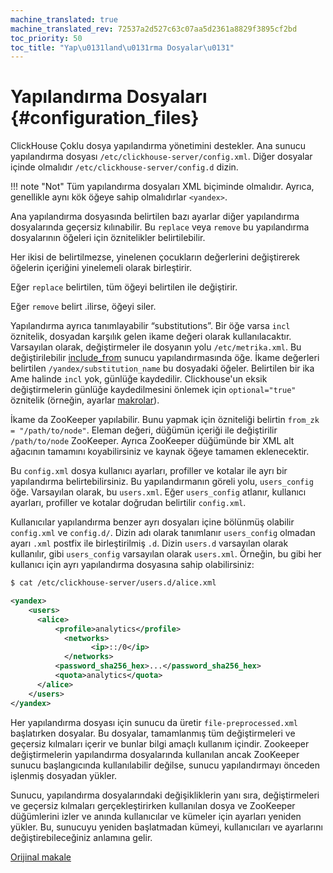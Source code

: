 ```yaml
---
machine_translated: true
machine_translated_rev: 72537a2d527c63c07aa5d2361a8829f3895cf2bd
toc_priority: 50
toc_title: "Yap\u0131land\u0131rma Dosyalar\u0131"
---
```


# Yapılandırma Dosyaları {#configuration_files}

ClickHouse Çoklu dosya yapılandırma yönetimini destekler. Ana sunucu yapılandırma dosyası `/etc/clickhouse-server/config.xml`. Diğer dosyalar içinde olmalıdır `/etc/clickhouse-server/config.d` dizin.

!!! note "Not"
    Tüm yapılandırma dosyaları XML biçiminde olmalıdır. Ayrıca, genellikle aynı kök öğeye sahip olmalıdırlar `<yandex>`.

Ana yapılandırma dosyasında belirtilen bazı ayarlar diğer yapılandırma dosyalarında geçersiz kılınabilir. Bu `replace` veya `remove` bu yapılandırma dosyalarının öğeleri için öznitelikler belirtilebilir.

Her ikisi de belirtilmezse, yinelenen çocukların değerlerini değiştirerek öğelerin içeriğini yinelemeli olarak birleştirir.

Eğer `replace` belirtilen, tüm öğeyi belirtilen ile değiştirir.

Eğer `remove` belirt .ilirse, öğeyi siler.

Yapılandırma ayrıca tanımlayabilir “substitutions”. Bir öğe varsa `incl` öznitelik, dosyadan karşılık gelen ikame değeri olarak kullanılacaktır. Varsayılan olarak, değiştirmeler ile dosyanın yolu `/etc/metrika.xml`. Bu değiştirilebilir [include_from](server-configuration-parameters/settings.md#server_configuration_parameters-include_from) sunucu yapılandırmasında öğe. İkame değerleri belirtilen `/yandex/substitution_name` bu dosyadaki öğeler. Belirtilen bir ika Ame halinde `incl` yok, günlüğe kaydedilir. Clickhouse'un eksik değiştirmelerin günlüğe kaydedilmesini önlemek için `optional="true"` öznitelik (örneğin, ayarlar [makrolar](server-configuration-parameters/settings.md)).

İkame da ZooKeeper yapılabilir. Bunu yapmak için özniteliği belirtin `from_zk = "/path/to/node"`. Eleman değeri, düğümün içeriği ile değiştirilir `/path/to/node` ZooKeeper. Ayrıca ZooKeeper düğümünde bir XML alt ağacının tamamını koyabilirsiniz ve kaynak öğeye tamamen eklenecektir.

Bu `config.xml` dosya kullanıcı ayarları, profiller ve kotalar ile ayrı bir yapılandırma belirtebilirsiniz. Bu yapılandırmanın göreli yolu, `users_config` öğe. Varsayılan olarak, bu `users.xml`. Eğer `users_config` atlanır, kullanıcı ayarları, profiller ve kotalar doğrudan belirtilir `config.xml`.

Kullanıcılar yapılandırma benzer ayrı dosyaları içine bölünmüş olabilir `config.xml` ve `config.d/`.
Dizin adı olarak tanımlanır `users_config` olmadan ayarı `.xml` postfix ile birleştirilmiş `.d`.
Dizin `users.d` varsayılan olarak kullanılır, gibi `users_config` varsayılan olarak `users.xml`.
Örneğin, bu gibi her kullanıcı için ayrı yapılandırma dosyasına sahip olabilirsiniz:

``` bash
$ cat /etc/clickhouse-server/users.d/alice.xml
```

``` xml
<yandex>
    <users>
      <alice>
          <profile>analytics</profile>
            <networks>
                  <ip>::/0</ip>
            </networks>
          <password_sha256_hex>...</password_sha256_hex>
          <quota>analytics</quota>
      </alice>
    </users>
</yandex>
```

Her yapılandırma dosyası için sunucu da üretir `file-preprocessed.xml` başlatırken dosyalar. Bu dosyalar, tamamlanmış tüm değiştirmeleri ve geçersiz kılmaları içerir ve bunlar bilgi amaçlı kullanım içindir. Zookeeper değiştirmelerin yapılandırma dosyalarında kullanılan ancak ZooKeeper sunucu başlangıcında kullanılabilir değilse, sunucu yapılandırmayı önceden işlenmiş dosyadan yükler.

Sunucu, yapılandırma dosyalarındaki değişikliklerin yanı sıra, değiştirmeleri ve geçersiz kılmaları gerçekleştirirken kullanılan dosya ve ZooKeeper düğümlerini izler ve anında kullanıcılar ve kümeler için ayarları yeniden yükler. Bu, sunucuyu yeniden başlatmadan kümeyi, kullanıcıları ve ayarlarını değiştirebileceğiniz anlamına gelir.

[Orijinal makale](https://clickhouse.tech/docs/en/operations/configuration_files/) <!--hide-->
